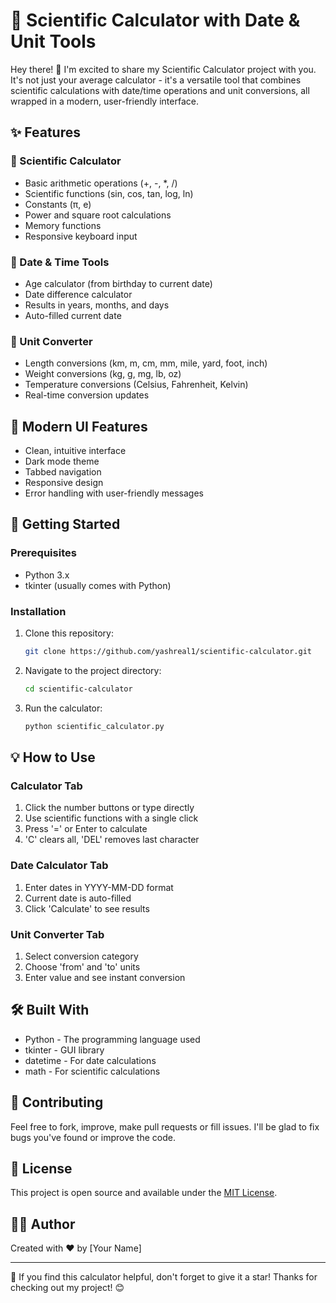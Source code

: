 # 🧮 Scientific Calculator with Date & Unit Tools

Hey there! 👋 I'm excited to share my Scientific Calculator project with you. It's not just your average calculator - it's a versatile tool that combines scientific calculations with date/time operations and unit conversions, all wrapped in a modern, user-friendly interface.

## ✨ Features

### 🔢 Scientific Calculator
- Basic arithmetic operations (+, -, *, /)
- Scientific functions (sin, cos, tan, log, ln)
- Constants (π, e)
- Power and square root calculations
- Memory functions
- Responsive keyboard input

### 📅 Date & Time Tools
- Age calculator (from birthday to current date)
- Date difference calculator
- Results in years, months, and days
- Auto-filled current date

### 📏 Unit Converter
- Length conversions (km, m, cm, mm, mile, yard, foot, inch)
- Weight conversions (kg, g, mg, lb, oz)
- Temperature conversions (Celsius, Fahrenheit, Kelvin)
- Real-time conversion updates

## 🎨 Modern UI Features
- Clean, intuitive interface
- Dark mode theme
- Tabbed navigation
- Responsive design
- Error handling with user-friendly messages

## 🚀 Getting Started

### Prerequisites
- Python 3.x
- tkinter (usually comes with Python)

### Installation
1. Clone this repository:
   ```bash
   git clone https://github.com/yashreal1/scientific-calculator.git
   ```
2. Navigate to the project directory:
   ```bash
   cd scientific-calculator
   ```
3. Run the calculator:
   ```bash
   python scientific_calculator.py
   ```

## 💡 How to Use

### Calculator Tab
1. Click the number buttons or type directly
2. Use scientific functions with a single click
3. Press '=' or Enter to calculate
4. 'C' clears all, 'DEL' removes last character

### Date Calculator Tab
1. Enter dates in YYYY-MM-DD format
2. Current date is auto-filled
3. Click 'Calculate' to see results

### Unit Converter Tab
1. Select conversion category
2. Choose 'from' and 'to' units
3. Enter value and see instant conversion

## 🛠️ Built With
- Python - The programming language used
- tkinter - GUI library
- datetime - For date calculations
- math - For scientific calculations

## 🤝 Contributing
Feel free to fork, improve, make pull requests or fill issues. I'll be glad to fix bugs you've found or improve the code.

## 📝 License
This project is open source and available under the [MIT License](LICENSE).

## 🙋‍♂️ Author
Created with ❤️ by [Your Name]

---

🌟 If you find this calculator helpful, don't forget to give it a star! Thanks for checking out my project! 😊
